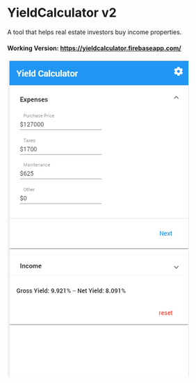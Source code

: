 # YieldCalculator v2
 A tool that helps real estate investors buy income properties. 
 

#### Working Version: https://yieldcalculator.firebaseapp.com/
 
 
 <img src="https://github.com/joshpierro/YieldCalculator/blob/master/images/yield.png"/>
